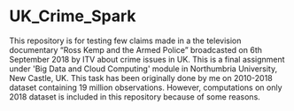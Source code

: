 # UK_Crime_Spark
This repository is for testing few claims made in a the television documentary “Ross Kemp and the Armed Police” broadcasted on 6th September 2018 by ITV about crime issues in UK. This is a final assignment under 'Big Data and Cloud Computing' module in Northumbria University, New Castle, UK. This task has been originally done by me on 2010-2018 dataset containing 19 million observations. However, computations on only 2018 dataset is included in this repository because of some reasons.
